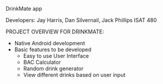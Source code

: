 DrinkMate app

Developers: Jay Harris, Dan Silvernail, Jack Phillips
ISAT 480

PROJECT OVERVIEW FOR DRINKMATE:
  - Native Android development
  - Basic features to be developed
      - Easy to use User Interface
      - BAC Calculator
      - Random drink generator
      - View different drinks based on user input
